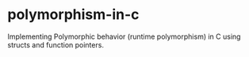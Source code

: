 # polymorphism-in-c
Implementing Polymorphic behavior (runtime polymorphism) in C using structs and function pointers.

